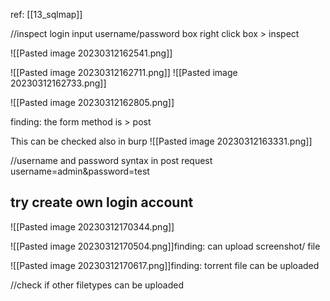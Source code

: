 
ref: [[13_sqlmap]]


//inspect login input username/password box
right click box > inspect

![[Pasted image 20230312162541.png]]

![[Pasted image 20230312162711.png]]
![[Pasted image 20230312162733.png]]

![[Pasted image 20230312162805.png]]

finding: the form method is > post

This can be checked also in burp
![[Pasted image 20230312163331.png]]

//username and password syntax in post request
username=admin&password=test

## try create own login account

![[Pasted image 20230312170344.png]]


![[Pasted image 20230312170504.png]]finding: can upload screenshot/ file

![[Pasted image 20230312170617.png]]finding: torrent file can be uploaded

//check if other filetypes can be uploaded

